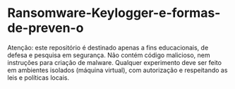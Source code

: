 # Ransomware-Keylogger-e-formas-de-preven-o
Atenção: este repositório é destinado apenas a fins educacionais, de defesa e pesquisa em segurança. Não contém código malicioso, nem instruções para criação de malware. Qualquer experimento deve ser feito em ambientes isolados (máquina virtual), com autorização e respeitando as leis e políticas locais.
